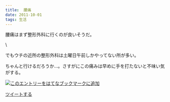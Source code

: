 ```yaml
---
title:  腰痛
date: 2011-10-01
tags: 生活
---
```

腰痛はまず整形外科に行くのが良いそうだ。

\

でもウチの近所の整形外科は土曜日午前しかやってない所が多い。

ちゃんと行けるだろうか…。さすがにこの痛みは早めに手を打たないと不味い気がする。

[![このエントリーをはてなブックマークに追加](http://b.st-hatena.com/images/entry-button/button-only.gif)](http://b.hatena.ne.jp/entry/http://d.hatena.ne.jp "このエントリーをはてなブックマークに追加")

[ツイートする](http://twitter.com/share)
